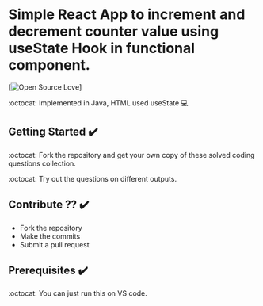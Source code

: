 # Simple React App to increment and decrement counter value using useState Hook in functional component.

[![Open Source Love](https://badges.frapsoft.com/os/v2/open-source.svg?v=102)]  &nbsp;&nbsp;


:octocat: Implemented in Java, HTML used useState :computer:

## Getting Started :heavy_check_mark:
:octocat: Fork the repository and get your own copy of these solved coding questions collection.

:octocat: Try out the questions on different outputs.

## Contribute ?? :heavy_check_mark:
* Fork the repository
* Make the commits
* Submit a pull request


## Prerequisites :heavy_check_mark:
:octocat: You can just run this on VS code.


